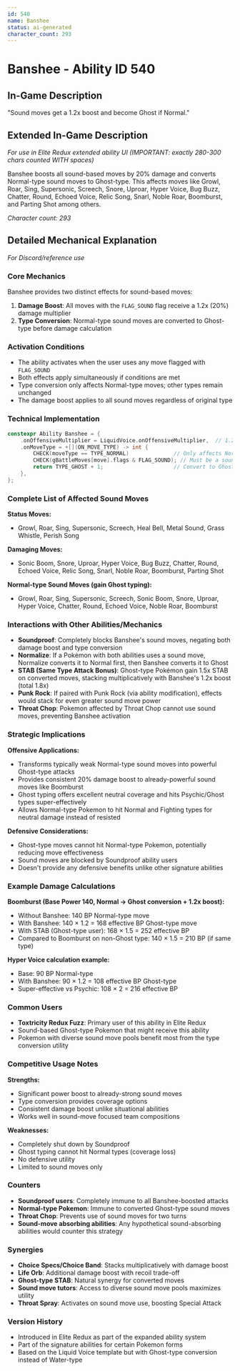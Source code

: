 ```yaml
---
id: 540
name: Banshee
status: ai-generated
character_count: 293
---
```


# Banshee - Ability ID 540

## In-Game Description
"Sound moves get a 1.2x boost and become Ghost if Normal."

## Extended In-Game Description
*For use in Elite Redux extended ability UI (IMPORTANT: exactly 280-300 chars counted WITH spaces)*

Banshee boosts all sound-based moves by 20% damage and converts Normal-type sound moves to Ghost-type. This affects moves like Growl, Roar, Sing, Supersonic, Screech, Snore, Uproar, Hyper Voice, Bug Buzz, Chatter, Round, Echoed Voice, Relic Song, Snarl, Noble Roar, Boomburst, and Parting Shot among others.

*Character count: 293*

## Detailed Mechanical Explanation
*For Discord/reference use*

### Core Mechanics
Banshee provides two distinct effects for sound-based moves:
1. **Damage Boost**: All moves with the `FLAG_SOUND` flag receive a 1.2x (20%) damage multiplier
2. **Type Conversion**: Normal-type sound moves are converted to Ghost-type before damage calculation

### Activation Conditions
- The ability activates when the user uses any move flagged with `FLAG_SOUND`
- Both effects apply simultaneously if conditions are met
- Type conversion only affects Normal-type moves; other types remain unchanged
- The damage boost applies to all sound moves regardless of original type

### Technical Implementation
```cpp
constexpr Ability Banshee = {
    .onOffensiveMultiplier = LiquidVoice.onOffensiveMultiplier,  // 1.2x boost for sound moves
    .onMoveType = +[](ON_MOVE_TYPE) -> int {
        CHECK(moveType == TYPE_NORMAL)              // Only affects Normal-type moves
        CHECK(gBattleMoves[move].flags & FLAG_SOUND); // Must be a sound move
        return TYPE_GHOST + 1;                      // Convert to Ghost-type
    },
};
```

### Complete List of Affected Sound Moves
**Status Moves:**
- Growl, Roar, Sing, Supersonic, Screech, Heal Bell, Metal Sound, Grass Whistle, Perish Song

**Damaging Moves:**
- Sonic Boom, Snore, Uproar, Hyper Voice, Bug Buzz, Chatter, Round, Echoed Voice, Relic Song, Snarl, Noble Roar, Boomburst, Parting Shot

**Normal-type Sound Moves (gain Ghost typing):**
- Growl, Roar, Sing, Supersonic, Screech, Sonic Boom, Snore, Uproar, Hyper Voice, Chatter, Round, Echoed Voice, Noble Roar, Boomburst

### Interactions with Other Abilities/Mechanics
- **Soundproof**: Completely blocks Banshee's sound moves, negating both damage boost and type conversion
- **Normalize**: If a Pokémon with both abilities uses a sound move, Normalize converts it to Normal first, then Banshee converts it to Ghost
- **STAB (Same Type Attack Bonus)**: Ghost-type Pokémon gain 1.5x STAB on converted moves, stacking multiplicatively with Banshee's 1.2x boost (total 1.8x)
- **Punk Rock**: If paired with Punk Rock (via ability modification), effects would stack for even greater sound move power
- **Throat Chop**: Pokemon affected by Throat Chop cannot use sound moves, preventing Banshee activation

### Strategic Implications
**Offensive Applications:**
- Transforms typically weak Normal-type sound moves into powerful Ghost-type attacks
- Provides consistent 20% damage boost to already-powerful sound moves like Boomburst
- Ghost typing offers excellent neutral coverage and hits Psychic/Ghost types super-effectively
- Allows Normal-type Pokemon to hit Normal and Fighting types for neutral damage instead of resisted

**Defensive Considerations:**
- Ghost-type moves cannot hit Normal-type Pokemon, potentially reducing move effectiveness
- Sound moves are blocked by Soundproof ability users
- Doesn't provide any defensive benefits unlike other signature abilities

### Example Damage Calculations
**Boomburst (Base Power 140, Normal → Ghost conversion + 1.2x boost):**
- Without Banshee: 140 BP Normal-type move
- With Banshee: 140 × 1.2 = 168 effective BP Ghost-type move
- With STAB (Ghost-type user): 168 × 1.5 = 252 effective BP
- Compared to Boomburst on non-Ghost type: 140 × 1.5 = 210 BP (if same type)

**Hyper Voice calculation example:**
- Base: 90 BP Normal-type
- With Banshee: 90 × 1.2 = 108 effective BP Ghost-type
- Super-effective vs Psychic: 108 × 2 = 216 effective BP

### Common Users
- **Toxtricity Redux Fuzz**: Primary user of this ability in Elite Redux
- Sound-based Ghost-type Pokemon that might receive this ability
- Pokemon with diverse sound move pools benefit most from the type conversion utility

### Competitive Usage Notes
**Strengths:**
- Significant power boost to already-strong sound moves
- Type conversion provides coverage options
- Consistent damage boost unlike situational abilities
- Works well in sound-move focused team compositions

**Weaknesses:**
- Completely shut down by Soundproof
- Ghost typing cannot hit Normal types (coverage loss)
- No defensive utility
- Limited to sound moves only

### Counters
- **Soundproof users**: Completely immune to all Banshee-boosted attacks
- **Normal-type Pokemon**: Immune to converted Ghost-type sound moves
- **Throat Chop**: Prevents use of sound moves for two turns
- **Sound-move absorbing abilities**: Any hypothetical sound-absorbing abilities would counter this strategy

### Synergies
- **Choice Specs/Choice Band**: Stacks multiplicatively with damage boost
- **Life Orb**: Additional damage boost with recoil trade-off
- **Ghost-type STAB**: Natural synergy for converted moves
- **Sound move tutors**: Access to diverse sound move pools maximizes utility
- **Throat Spray**: Activates on sound move use, boosting Special Attack

### Version History
- Introduced in Elite Redux as part of the expanded ability system
- Part of the signature abilities for certain Pokemon forms
- Based on the Liquid Voice template but with Ghost-type conversion instead of Water-type